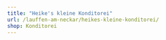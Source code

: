 ```yaml
---
title: "Heike's kleine Konditorei"
url: /lauffen-am-neckar/heikes-kleine-konditorei/
shop: Konditorei
---
```

